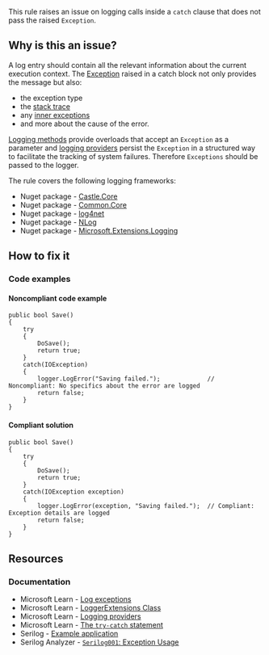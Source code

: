 This rule raises an issue on logging calls inside a `catch` clause that does not pass the raised `Exception`.

## Why is this an issue?

A log entry should contain all the relevant information about the current execution context. The [Exception](https://learn.microsoft.com/en-us/dotnet/api/system.exception) raised in a catch block not only provides the message but also:

- the exception type
- the [stack trace](https://learn.microsoft.com/en-us/dotnet/api/system.exception.stacktrace)
- any [inner exceptions](https://learn.microsoft.com/en-us/dotnet/api/system.exception.innerexception)
- and more about the cause of the error.

[Logging methods](https://learn.microsoft.com/en-us/dotnet/api/microsoft.extensions.logging.loggerextensions) provide overloads that
accept an `Exception` as a parameter and [logging
providers](https://learn.microsoft.com/en-us/dotnet/core/extensions/logging-providers) persist the `Exception` in a structured way to facilitate the tracking of system failures. Therefore `Exceptions`
should be passed to the logger.

The rule covers the following logging frameworks:

- Nuget package - [Castle.Core](https://www.nuget.org/packages/Castle.Core)
- Nuget package - [Common.Core](https://www.nuget.org/packages/Common.Logging.Core)
- Nuget package - [log4net](https://www.nuget.org/packages/log4net)
- Nuget package - [NLog](https://www.nuget.org/packages/NLog)
- Nuget package - [Microsoft.Extensions.Logging](https://www.nuget.org/packages/Microsoft.Extensions.Logging)

## How to fix it

### Code examples

#### Noncompliant code example

    public bool Save()
    {
        try
        {
            DoSave();
            return true;
        }
        catch(IOException)
        {
            logger.LogError("Saving failed.");             // Noncompliant: No specifics about the error are logged
            return false;
        }
    }

#### Compliant solution

    public bool Save()
    {
        try
        {
            DoSave();
            return true;
        }
        catch(IOException exception)
        {
            logger.LogError(exception, "Saving failed.");  // Compliant: Exception details are logged
            return false;
        }
    }

## Resources

### Documentation

- Microsoft Learn - [Log
  exceptions](https://learn.microsoft.com/en-us/dotnet/core/extensions/logging?tabs=command-line#log-exceptions)
- Microsoft Learn - [LoggerExtensions
  Class](https://learn.microsoft.com/en-us/dotnet/api/microsoft.extensions.logging.loggerextensions)
- Microsoft Learn - [Logging providers](https://learn.microsoft.com/en-us/dotnet/core/extensions/logging-providers)
- Microsoft Learn - [The
  `try-catch` statement](https://learn.microsoft.com/en-us/dotnet/csharp/language-reference/statements/exception-handling-statements#the-try-catch-statement)
- Serilog - [Example application](https://github.com/serilog/serilog/wiki/Getting-Started#example-application)
- Serilog Analyzer - [`Serilog001`: Exception
  Usage](https://github.com/Suchiman/SerilogAnalyzer#serilog001-exception-usage)